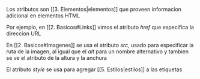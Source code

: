 Los atributos son [[3. Elementos|elementos]] que proveen informacion adicional en elementos HTML

Por ejemplo, en [[2. Basicos#Links]] vimos el atributo *href* que especifica la direccion URL

En [[2. Basicos#Imagenes]] se usa el atributo *src*, usado para especificar la ruta de la imagen, al igual que el *alt* para un nombre alternativo y tambien se ve el atributo de la altura y la anchura

El atributo *style* se usa para agregar [[5. Estilos|estilos]] a las etiquetas